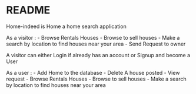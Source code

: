 # README

Home-indeed is Home a home search application

As a visitor : - Browse Rentals Houses - Browse to sell houses - Make a search by location to find houses near your area - Send Request to owner

A visitor can either Login if already has an account or Signup and become a User

As a user : - Add Home to the database - Delete A house posted - View request - Browse Rentals Houses - Browse to sell houses - Make a search by location to find houses near your area
